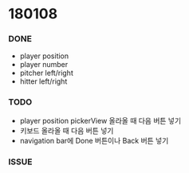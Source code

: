 # 180108

### DONE
- player position
- player number
- pitcher left/right
- hitter left/right

### TODO
- player position pickerView 올라올 때 다음 버튼 넣기
- 키보드 올라올 때 다음 버튼 넣기
- navigation bar에 Done 버튼이나 Back 버튼 넣기

### ISSUE
